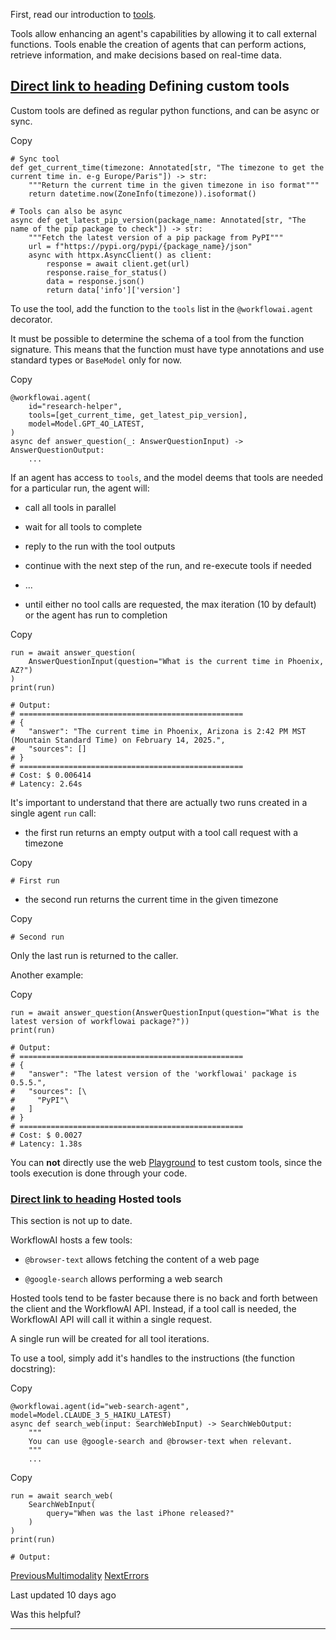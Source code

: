 First, read our introduction to [tools](https://docs.workflowai.com/concepts/tools).

Tools allow enhancing an agent's capabilities by allowing it to call external functions. Tools enable the creation of agents that can perform actions, retrieve information, and make decisions based on real-time data.

## [Direct link to heading](https://docs.workflowai.com/python-sdk/tools\#defining-custom-tools)    Defining custom tools

Custom tools are defined as regular python functions, and can be async or sync.

Copy

```inline-grid min-w-full grid-cols-[auto_1fr] p-2 [count-reset:line]
# Sync tool
def get_current_time(timezone: Annotated[str, "The timezone to get the current time in. e-g Europe/Paris"]) -> str:
    """Return the current time in the given timezone in iso format"""
    return datetime.now(ZoneInfo(timezone)).isoformat()

# Tools can also be async
async def get_latest_pip_version(package_name: Annotated[str, "The name of the pip package to check"]) -> str:
    """Fetch the latest version of a pip package from PyPI"""
    url = f"https://pypi.org/pypi/{package_name}/json"
    async with httpx.AsyncClient() as client:
        response = await client.get(url)
        response.raise_for_status()
        data = response.json()
        return data['info']['version']
```

To use the tool, add the function to the `tools` list in the `@workflowai.agent` decorator.

It must be possible to determine the schema of a tool from the function signature. This means that the function must have type annotations and use standard types or `BaseModel` only for now.

Copy

```inline-grid min-w-full grid-cols-[auto_1fr] p-2 [count-reset:line]
@workflowai.agent(
    id="research-helper",
    tools=[get_current_time, get_latest_pip_version],
    model=Model.GPT_4O_LATEST,
)
async def answer_question(_: AnswerQuestionInput) -> AnswerQuestionOutput:
    ...
```

If an agent has access to `tools`, and the model deems that tools are needed for a particular run, the agent will:

- call all tools in parallel

- wait for all tools to complete

- reply to the run with the tool outputs

- continue with the next step of the run, and re-execute tools if needed

- ...

- until either no tool calls are requested, the max iteration (10 by default) or the agent has run to completion


Copy

```inline-grid min-w-full grid-cols-[auto_1fr] p-2 [count-reset:line]
run = await answer_question(
    AnswerQuestionInput(question="What is the current time in Phoenix, AZ?")
)
print(run)

# Output:
# ==================================================
# {
#   "answer": "The current time in Phoenix, Arizona is 2:42 PM MST (Mountain Standard Time) on February 14, 2025.",
#   "sources": []
# }
# ==================================================
# Cost: $ 0.006414
# Latency: 2.64s
```

It's important to understand that there are actually two runs created in a single agent `run` call:

- the first run returns an empty output with a tool call request with a timezone


Copy

```inline-grid min-w-full grid-cols-[auto_1fr] p-2 [count-reset:line]
# First run
```

- the second run returns the current time in the given timezone


Copy

```inline-grid min-w-full grid-cols-[auto_1fr] p-2 [count-reset:line]
# Second run
```

Only the last run is returned to the caller.

Another example:

Copy

```inline-grid min-w-full grid-cols-[auto_1fr] p-2 [count-reset:line]
run = await answer_question(AnswerQuestionInput(question="What is the latest version of workflowai package?"))
print(run)

# Output:
# ==================================================
# {
#   "answer": "The latest version of the 'workflowai' package is 0.5.5.",
#   "sources": [\
#     "PyPI"\
#   ]
# }
# ==================================================
# Cost: $ 0.0027
# Latency: 1.38s
```

You can **not** directly use the web [Playground](https://docs.workflowai.com/features/playground) to test custom tools, since the tools execution is done through your code.

### [Direct link to heading](https://docs.workflowai.com/python-sdk/tools\#hosted-tools)    Hosted tools

This section is not up to date.

WorkflowAI hosts a few tools:

- `@browser-text` allows fetching the content of a web page

- `@google-search` allows performing a web search


Hosted tools tend to be faster because there is no back and forth between the client and the WorkflowAI API. Instead, if a tool call is needed, the WorkflowAI API will call it within a single request.

A single run will be created for all tool iterations.

To use a tool, simply add it's handles to the instructions (the function docstring):

Copy

```inline-grid min-w-full grid-cols-[auto_1fr] p-2 [count-reset:line]
@workflowai.agent(id="web-search-agent", model=Model.CLAUDE_3_5_HAIKU_LATEST)
async def search_web(input: SearchWebInput) -> SearchWebOutput:
    """
    You can use @google-search and @browser-text when relevant.
    """
    ...
```

Copy

```inline-grid min-w-full grid-cols-[auto_1fr] p-2 [count-reset:line]
run = await search_web(
    SearchWebInput(
        query="When was the last iPhone released?"
    )
)
print(run)

# Output:
```

[PreviousMultimodality](https://docs.workflowai.com/python-sdk/multimodality) [NextErrors](https://docs.workflowai.com/python-sdk/errors)

Last updated 10 days ago

Was this helpful?

* * *